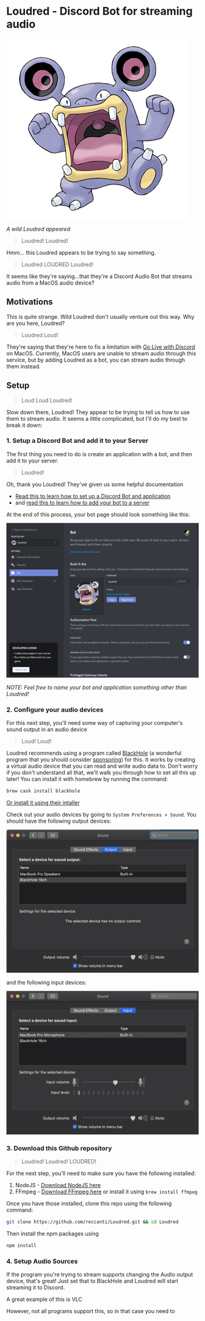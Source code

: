 # Loudred - Discord Bot for streaming audio

![](./img/loudred.png)

_A wild Loudred appeared_

> Loudred! Loudred!

Hmm... this Loudred appears to be trying to say something.

> Loudred LOUDRED Loudred!

It seems like they're saying...that they're a Discord Audio Bot that streams audio from a MacOS audio device?

## Motivations

This is quite strange. Wild Loudred don't usually venture out this way. Why are you here, Loudred?

> Loudred Loud!

They're saying that they're here to fix a limitation with [Go Live with Discord](https://support.discord.com/hc/en-us/articles/360040816151-Share-your-screen-with-Go-Live-Screen-Share) on MacOS. Currently, MacOS users are unable to stream audio through this service, but by adding Loudred as a bot, you can stream audio through them instead.

## Setup

> Loud Loud Loudred!

Slow down there, Loudred! They appear to be trying to tell us how to use them to stream audio. It seems a little complicated, but I'll do my best to break it down:

### 1. Setup a Discord Bot and add it to your Server

The first thing you need to do is create an application with a bot, and then add it to your server.

> Loudred!

Oh, thank you Loudred! They've given us some helpful documentation

- [Read this to learn how to set up a Discord Bot and application](https://discordjs.guide/preparations/setting-up-a-bot-application.html)
- and [read this to learn how to add your bot to a server](https://discordjs.guide/preparations/adding-your-bot-to-servers.html)

At the end of this process, your bot page should look something like this:

![Screenshot of the Bot page. We have an application called "Loudred" with a bot that also happens to have the username "Loudred"](./img/BotPage.png)

_NOTE: Feel free to name your bot and application something other than Loudred!_

### 2. Configure your audio devices

For this next step, you'll need some way of capturing your computer's sound output in an audio device

> Loud! Loud!

Loudred recommends using a program called [BlackHole](https://github.com/ExistentialAudio/BlackHole) (a wonderful program that you should consider [sponsoring](https://github.com/sponsors/ExistentialAudio)) for this. It works by creating a virtual audio device that you can read and write audio data to. Don't worry if you don't understand all that, we'll walk you through how to set all this up later! You can install it with homebrew by running the command:

```bash
brew cask install blackhole
```

[Or install it using their intaller](http://existential.audio/blackhole/)

Check out your audio devices by going to `System Preferences > Sound`. You should have the following output devices:

![The "Output" tab of the "Sound" window. It shows a device called "MacBook Pro Speakers", which should have already been there, as well as a new device called "BlackHole 16ch"](./img/outputdevices.png)

and the following input devices:

![The "Input" tab of the "Sound" window. It shows a device called "MacBook Pro Microphone", which should have already been there, as well as a new device called "BlackHole 16ch"](./img/inputdevices.png)

### 3. Download this Github repository

> Loudred! Loudred! LOUDRED!

For the next step, you'll need to make sure you have the following installed:

1. NodeJS - [Download NodeJS here](https://nodejs.org/en/download/)
2. FFmpeg - [Download FFmpeg here](https://ffmpeg.org/download.html) or install it using `brew install ffmpeg`

Once you have those installed, clone this repo using the following command:

```bash
git clone https://github.com/reccanti/Loudred.git && cd Loudred
```

Then install the npm packages using

```bash
npm install
```

### 4. Setup Audio Sources

If the program you're trying to stream supports changing the Audio output device, that's great! Just set that to BlackHole and Loudred will start streaming it to Discord.

A great example of this is VLC

However, not all programs support this, so in that case you need to

